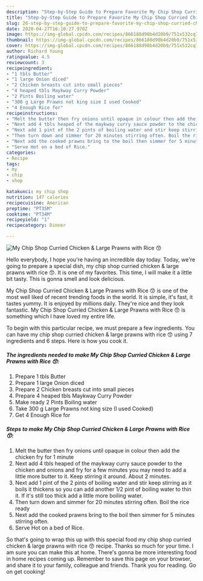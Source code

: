 ```yaml
---
description: "Step-by-Step Guide to Prepare Favorite My Chip Shop Curried Chicken &amp;amp; Large Prawns with Rice 😙"
title: "Step-by-Step Guide to Prepare Favorite My Chip Shop Curried Chicken &amp;amp; Large Prawns with Rice 😙"
slug: 26-step-by-step-guide-to-prepare-favorite-my-chip-shop-curried-chicken-and-amp-large-prawns-with-rice
date: 2020-04-27T16:10:27.970Z
image: https://img-global.cpcdn.com/recipes/866188d90b4d20b9/751x532cq70/my-chip-shop-curried-chicken-large-prawns-with-rice-😙-recipe-main-photo.jpg
thumbnail: https://img-global.cpcdn.com/recipes/866188d90b4d20b9/751x532cq70/my-chip-shop-curried-chicken-large-prawns-with-rice-😙-recipe-main-photo.jpg
cover: https://img-global.cpcdn.com/recipes/866188d90b4d20b9/751x532cq70/my-chip-shop-curried-chicken-large-prawns-with-rice-😙-recipe-main-photo.jpg
author: Richard Young
ratingvalue: 4.5
reviewcount: 3
recipeingredient:
- "1 tbls Butter"
- "1 large Onion diced"
- "2 Chicken breasts cut into small pieces"
- "4 heaped tbls Maykway Curry Powder"
- "2 Pints Boiling water"
- "300 g Large Prawns not king size I used Cooked"
- "4 Enough Rice for"
recipeinstructions:
- "Melt the butter then fry onions until opaque in colour then add the chicken fry for 1 minute"
- "Next add 4 tbls heaped of the maykway curry sauce powder to the chicken and onions and fry for a few minutes you may need to add a little more butter to it. Keep stirring it around. About 2 minutes."
- "Next add 1 pint of the 2 pints of boiling water and stir keep stirring as it boils it thickens so you can add another 1/2 pint of boiling water to thin it. If it&#39;s still too thick add a little more boiling water."
- "Then turn down and simmer for 20 minutes stirring often. Boil the rice ready"
- "Next add the cooked prawns bring to the boil then simmer for 5 minutes stirring often."
- "Serve Hot on a bed of Rice."
categories:
- Recipe
tags:
- my
- chip
- shop

katakunci: my chip shop 
nutrition: 147 calories
recipecuisine: American
preptime: "PT35M"
cooktime: "PT34M"
recipeyield: "1"
recipecategory: Dinner

---
```



![My Chip Shop Curried Chicken &amp; Large Prawns with Rice 😙](https://img-global.cpcdn.com/recipes/866188d90b4d20b9/751x532cq70/my-chip-shop-curried-chicken-large-prawns-with-rice-😙-recipe-main-photo.jpg)

Hello everybody, I hope you're having an incredible day today. Today, we're going to prepare a special dish, my chip shop curried chicken &amp; large prawns with rice 😙. It is one of my favorites. This time, I will make it a little bit tasty. This is gonna smell and look delicious.

My Chip Shop Curried Chicken &amp; Large Prawns with Rice 😙 is one of the most well liked of recent trending foods in the world. It is simple, it's fast, it tastes yummy. It is enjoyed by millions daily. They're nice and they look fantastic. My Chip Shop Curried Chicken &amp; Large Prawns with Rice 😙 is something which I have loved my entire life.




To begin with this particular recipe, we must prepare a few ingredients. You can have my chip shop curried chicken &amp; large prawns with rice 😙 using 7 ingredients and 6 steps. Here is how you cook it.

<!--inarticleads1-->

##### The ingredients needed to make My Chip Shop Curried Chicken &amp; Large Prawns with Rice 😙:

1. Prepare 1 tbls Butter
1. Prepare 1 large Onion diced
1. Prepare 2 Chicken breasts cut into small pieces
1. Prepare 4 heaped tbls Maykway Curry Powder
1. Make ready 2 Pints Boiling water
1. Take 300 g Large Prawns not king size (I used Cooked)
1. Get 4 Enough Rice for




<!--inarticleads2-->

##### Steps to make My Chip Shop Curried Chicken &amp; Large Prawns with Rice 😙:

1. Melt the butter then fry onions until opaque in colour then add the chicken fry for 1 minute
1. Next add 4 tbls heaped of the maykway curry sauce powder to the chicken and onions and fry for a few minutes you may need to add a little more butter to it. Keep stirring it around. About 2 minutes.
1. Next add 1 pint of the 2 pints of boiling water and stir keep stirring as it boils it thickens so you can add another 1/2 pint of boiling water to thin it. If it&#39;s still too thick add a little more boiling water.
1. Then turn down and simmer for 20 minutes stirring often. Boil the rice ready
1. Next add the cooked prawns bring to the boil then simmer for 5 minutes stirring often.
1. Serve Hot on a bed of Rice.




So that's going to wrap this up with this special food my chip shop curried chicken &amp; large prawns with rice 😙 recipe. Thanks so much for your time. I am sure you can make this at home. There's gonna be more interesting food in home recipes coming up. Remember to save this page on your browser, and share it to your family, colleague and friends. Thank you for reading. Go on get cooking!
